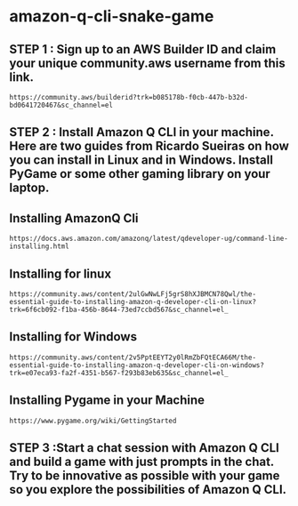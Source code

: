 # amazon-q-cli-snake-game
## STEP 1 : Sign up to an AWS Builder ID and claim your unique community.aws username from this link. 
``` https://community.aws/builderid?trk=b085178b-f0cb-447b-b32d-bd0641720467&sc_channel=el ```

## STEP 2 : Install Amazon Q CLI in your machine. Here are two guides from Ricardo Sueiras on how you can install in Linux and in Windows. Install PyGame or some other gaming library on your laptop.

## Installing AmazonQ Cli
``` https://docs.aws.amazon.com/amazonq/latest/qdeveloper-ug/command-line-installing.html ```

## Installing for linux
``` https://community.aws/content/2ulGwNwLFj5grS8hXJBMCN78Qwl/the-essential-guide-to-installing-amazon-q-developer-cli-on-linux?trk=6f6cb092-f1ba-456b-8644-73ed7ccbd567&sc_channel=el_ ```

## Installing for Windows
``` https://community.aws/content/2v5PptEEYT2y0lRmZbFQtECA66M/the-essential-guide-to-installing-amazon-q-developer-cli-on-windows?trk=e07eca93-fa2f-4351-b567-f293b83eb635&sc_channel=el_ ```

## Installing Pygame in your Machine

``` https://www.pygame.org/wiki/GettingStarted ```


## STEP 3 :Start a chat session with Amazon Q CLI and build a game with just prompts in the chat. Try to be innovative as possible with your game so you explore the possibilities of Amazon Q CLI.
